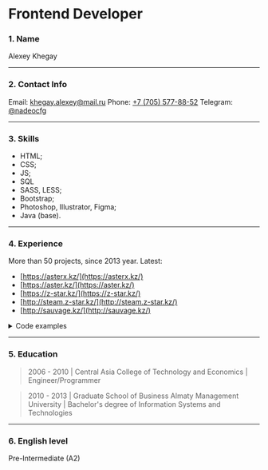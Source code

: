 # Frontend Developer

### 1. Name

Alexey Khegay

---

### 2. Contact Info

Email: [khegay.alexey@mail.ru](mailto:khegay.alexey@mail.ru)
Phone: [+7 (705) 577-88-52](tel:+77055778852)
Telegram: [@nadeocfg](https://t.me/nadeocfg)

---

### 3. Skills

- HTML;
- CSS;
- JS;
- SQL
- SASS, LESS;
- Bootstrap;
- Photoshop, Illustrator, Figma;
- Java (base).

---

### 4. Experience

More than 50 projects, since 2013 year.
Latest:

- [https://asterx.kz/](https://asterx.kz/)
- [https://aster.kz/](https://aster.kz/)
- [https://z-star.kz/](https://z-star.kz/)
- [http://steam.z-star.kz/](http://steam.z-star.kz/)
- [http://sauvage.kz/](http://sauvage.kz/)

<details>
 <summary>Code examples</summary>
 <pre>
  import React, { Component } from 'react'
  import instance from '../../lib/axios';
  import { KEY_API_URL } from '../../lib/env';
  import { getChip } from '../../lib/utils';
  import { LinearProgress, IconButton, Chip } from '@material-ui/core';
  import EditIcon from '@material-ui/icons/Edit';
  import ChangeParkNumberDialog from '../ChangeParkNumberDialog';
  import moment from 'moment';

export default class AllKeys extends Component {

    constructor(props) {
      super(props);

      this.state = {
        assignKeyDialogOpen: false,
        isChangeParkNumberDialogOpen: false,
        currentKey: null,

        //pagintaion
        limit: 10,
        offset: 0,
        allKeys: [],
      }
    }

    getAllKeys = async (limit = 10, offset = 0) => {

      const data = {
        limit: limit,
        offset: offset,
      }

      this.setState({
        isLoading: true
      });
      let allKeys;
      try {
        allKeys = await instance.post(`${KEY_API_URL}/keys/getKeys`, data).then(response => response.data.list || []);
        console.log(allKeys);
      } catch (error) {
        console.log({ error });
      }

      this.setState({
        allKeys,
        isLoading: false
      }, () => console.log(this.state));
    }

    handleChangeParkNumber = currentKey => {
      this.setState({
        currentKey
      }, () => {
        this.setState({
          isChangeParkNumberDialogOpen: true
        }, console.log(this.state))
      })
    }

    handleChangeParkNumberDialogClose = () => {
      this.setState({
        isChangeParkNumberDialogOpen: false,
      })
      this.getAllKeys();
    }

    componentDidMount() {
      this.getAllKeys();
    }

    render() {

      const { allKeys, isLoading, isChangeParkNumberDialogOpen, currentKey } = this.state;

      if (isLoading) {
        return <LinearProgress />
      }

      return (
        <div className="keys">
          {allKeys.map((key, index) => (
            <div className="keys__item key" key={index}>
              <div className="key__title">
                <div className="key__title_main">
                  <h2>№ {key.keyNumber}</h2>
                  {getChip(key)}
                  {key.attachDate && (
                    <Chip
                      label={moment(key.attachDate).format('DD.MM.YYYY')}
                      color="primary"
                    />
                  )}
                </div>

                <h3>{key.car.marka.name} {key.car.model.name} {key.car.year}</h3>
                <p>{key.car.vin}</p>
              </div>

              <div className="key__stock">
                {key.stockPlace ? (
                  <>
                    <p>Сток: {key.stockPlace.stock.name}</p>
                    <p>Ряд: {key.stockPlace.rowNo}</p>
                    <p>Место: {key.stockPlace.placeNo}</p>
                  </>
                ) : (
                    <p>У машины нет парковочного места</p>
                  )}
              </div>

              <div className="key__actions">
                <IconButton color="primary" component="span" onClick={() => this.handleChangeParkNumber(key)}>
                  <EditIcon />
                </IconButton>
              </div>

            </div>
          ))}

          <ChangeParkNumberDialog open={isChangeParkNumberDialogOpen} handleClose={this.handleChangeParkNumberDialogClose} currentKey={currentKey} />
        </div>
      )
    }

}

 </pre>
</details>

---

### 5. Education

> 2006 - 2010 | Central Asia College of Technology and Economics | Engineer/Programmer

> 2010 - 2013 | Graduate School of Business Almaty Management University | Bachelor's degree of Information Systems and Technologies

---

### 6. English level

Pre-Intermediate (A2)
